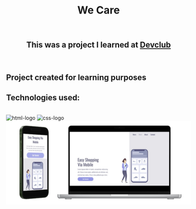 <h1 align="center">We Care</h1>
<br>
<h2 align="center">This was a project I learned at <a href="http://rodolfomori.com.br/devclup">Devclub</a></h2>
<br>
<h2>Project created for learning purposes</h2>
<h2>Technologies used:</h2>
<br>
<img src="https://img.shields.io/badge/HTML5-E34F26?style=for-the-badge&logo=html5&logoColor=white" alt="html-logo">
<img src="https://img.shields.io/badge/CSS3-1572B6?style=for-the-badge&logo=css3&logoColor=white" alt="css-logo">


<img src="https://github.com/paulosadev/Easy-Shopping/blob/main/assets/Fundo%20Mockup.jpg?raw=true" alt="fundo-mockup">
